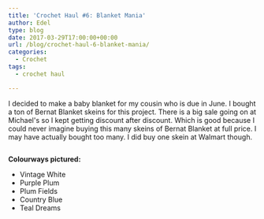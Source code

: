 ```yaml
---
title: 'Crochet Haul #6: Blanket Mania'
author: Edel
type: blog
date: 2017-03-29T17:00:00+00:00
url: /blog/crochet-haul-6-blanket-mania/
categories:
  - Crochet
tags:
  - crochet haul

---
```

I decided to make a baby blanket for my cousin who is due in June. I bought a ton of Bernat Blanket skeins for this project. There is a big sale going on at Michael's so I kept getting discount after discount. Which is good because I could never imagine buying this many skeins of Bernat Blanket at full price. I may have actually bought too many. I did buy one skein at Walmart though.

[<img src="https://i0.wp.com/edelgrace.me/blog/wp-content/uploads/2017/03/wp-image-743022479jpg.jpg?resize=663%2C373" alt="" class="wp-image-395 alignnone size-full"  data-recalc-dims="1" />][1]

**Colourways pictured:**

  * Vintage White
  * Purple Plum
  * Plum Fields
  * Country Blue
  * Teal Dreams

 [1]: https://i0.wp.com/edelgrace.me/blog/wp-content/uploads/2017/03/wp-image-743022479jpg.jpg
